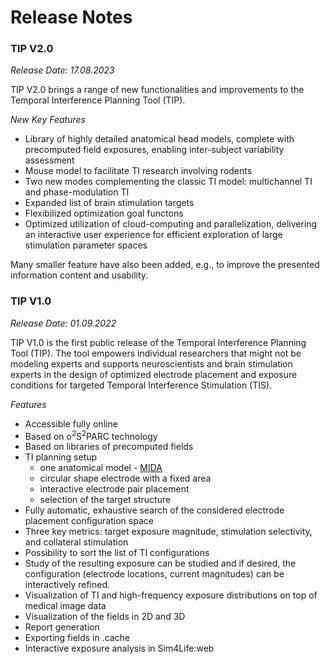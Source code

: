 # Release Notes

### TIP V2.0
_Release Date: 17.08.2023_ 

TIP V2.0 brings a range of new functionalities and improvements to the Temporal Interference Planning Tool (TIP).

_New Key Features_
- Library of highly detailed anatomical head models, complete with precomputed field exposures, enabling inter-subject variability assessment
- Mouse model to facilitate TI research involving rodents
- Two new modes complementing the classic TI model: multichannel TI and phase-modulation TI
- Expanded list of brain stimulation targets
- Flexibilized optimization goal functons
- Optimized utilization of cloud-computing and parallelization, delivering an interactive user experience for efficient exploration of large stimulation parameter spaces

Many smaller feature have also been added, e.g., to improve the presented information content and usability.

### TIP V1.0
_Release Date: 01.09.2022_ 

TIP V1.0 is the first public release of the Temporal Interference Planning Tool (TIP). The tool empowers individual researchers that might not be modeling experts and supports neuroscientists and brain stimulation experts in the design of optimized electrode placement and exposure conditions for targeted Temporal Interference Stimulation (TIS). 

_Features_

- Accessible fully online
- Based on o<sup>2</sup>S<sup>2</sup>PARC technology
- Based on libraries of precomputed fields
- TI planning setup
   - one anatomical model - [MIDA](https://itis.swiss/virtual-population/regional-human-models/mida-model/)
   - circular shape electrode with a fixed area
   - interactive electrode pair placement
   - selection of the target structure
- Fully automatic, exhaustive search of the considered electrode placement configuration space
- Three key metrics: target exposure magnitude, stimulation selectivity, and collateral stimulation
- Possibility to sort the list of TI configurations 
- Study of the resulting exposure can be studied and if desired, the configuration (electrode locations, current magnitudes) can be interactively refined. 
- Visualization of TI and high-frequency exposure distributions on top of medical image data
- Visualization of the fields in 2D and 3D
- Report generation
- Exporting fields in .cache
- Interactive exposure analysis in Sim4Life:web

